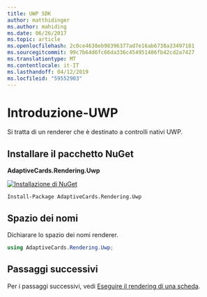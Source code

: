 ```yaml
---
title: UWP SDK
author: matthidinger
ms.author: mahiding
ms.date: 06/26/2017
ms.topic: article
ms.openlocfilehash: 2c0ce4638eb98396377ad7e16ab6738a33497181
ms.sourcegitcommit: 99c7b64d6fc66da336c454951406fb42cd2a7427
ms.translationtype: MT
ms.contentlocale: it-IT
ms.lasthandoff: 04/12/2019
ms.locfileid: "59552903"
---
```

# <a name="getting-started---uwp"></a>Introduzione-UWP

Si tratta di un renderer che è destinato a controlli nativi UWP.

## <a name="install-nuget-package"></a>Installare il pacchetto NuGet

**AdaptiveCards.Rendering.Uwp**

[![Installazione di NuGet](https://img.shields.io/nuget/vpre/AdaptiveCards.Rendering.Uwp.svg)](https://www.nuget.org/packages/AdaptiveCards.Rendering.Uwp)

```console
Install-Package AdaptiveCards.Rendering.Uwp
```

## <a name="namespace"></a>Spazio dei nomi

Dichiarare lo spazio dei nomi renderer.

```csharp
using AdaptiveCards.Rendering.Uwp;
```

## <a name="next-steps"></a>Passaggi successivi

Per i passaggi successivi, vedi [Eseguire il rendering di una scheda](render-a-card.md).